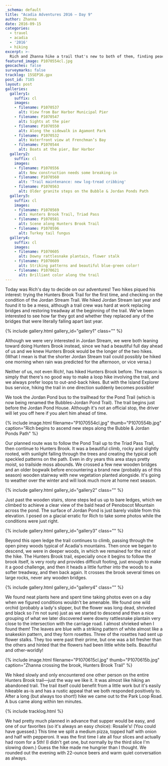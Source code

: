 ```yaml
---
_schema: default
title: "Acadia Adventures 2016 – Day 9"
author: Zhanna
date: 2016-09-15
categories:
  - travel
  - acadia
  - '2016'
  - hiking
excerpt: >-
  Rich and Zhanna hike a trail that's new to both of them, finding peace and solitude and some unusual vegetation in the woods.
featured_image: P1070554cl.jpg
geocaches: false
surveymarks: false
tracklog: 15SEP16.gpx
post_id: 7185
layout: post                      
galleries:
  gallery1:
    suffix: cl
    images:
    - filename: P1070537
      alt: View from Bar Harbor Municipal Pier
    - filename: P1070547
      alt: Sights at the pier
    - filename: P1070550
      alt: Along the sidewalk in Agamont Park
    - filename: P1070532
      alt: Waterfront view at Frenchman’s Bay
    - filename: P1070544
      alt: Boats at the pier, Bar Harbor
  gallery2:
    suffix: cl
    images:
    - filename: P1070556
      alt: New construction needs some breaking-in
    - filename: P1070560
      alt: 'Trail maintenance: new log-tread cribbing'
    - filename: P1070563
      alt: Older granite steps on the Bubble & Jordan Ponds Path    
  gallery3:
    suffix: cl
    images:
    - filename: P1070569
      alt: Hunters Brook Trail, Triad Pass
    - filename: P1070581
      alt: Scene along Hunters Brook Trail
    - filename: P1070596
      alt: Turkey tail fungus      
  gallery4:
    suffix: cl
    images:
    - filename: P1070605
      alt: Downy rattlesnake plantain, flower stalk
    - filename: P1070609
      alt: Striking patterns and beautiful blue-green color!    
    - filename: P1070621
      alt: Brilliant color along the trail       
---
```


Today was Rich's day to decide on our adventures! Two hikes piqued his interest: trying the Hunters Brook Trail for the first time, and checking on the condition of the Jordan Stream Trail. We hiked Jordan Stream last year and found it to be a mess, although a trail crew was hard at work replacing bridges and restoring treadway at the beginning of the trail. We've been interested to see how far they got and whether they replaced any of the bridges that were literally falling apart last year. 

{% include gallery.html gallery_id="gallery1" class="" %}

Although we were very interested in Jordan Stream, we were both leaning toward doing Hunters Brook instead, since we had a beautiful full day ahead of us and we knew Hunters Brook would be the longer of the two hikes. (What I mean is that the shorter Jordan Stream trail could possibly be hiked one morning when rain was predicted for the afternoon, or vice versa.) 

Neither of us, not even Rich!, has hiked Hunters Brook before. The reason is simply that there's no good way to make a loop hike involving the trail, and we always prefer loops to out-and-back hikes. But with the Island Explorer bus service, hiking the trail in one direction suddenly becomes possible! 

We took the Jordan Pond bus to the trailhead for the Pond Trail (which is now being renamed the Bubbles-Jordan Pond Trail). The trail begins just before the Jordan Pond House. Although it's not an official stop, the driver will let you off here if you alert him ahead of time. 

{% include image.html filename="P1070554cl.jpg" thumb="P1070554b.jpg" caption="Rich begins to ascend new steps along the Bubble & Jordan Ponds Path" %}

Our planned route was to follow the Pond Trail up to the Triad Pass Trail, then continue to Hunters Brook. It was a beautiful climb, rocky and slightly rooted, with sunlight falling through the trees and creating the typical soft speckled patterns on the path. Even in dry years this area stays pretty moist, so trailside moss abounds. We crossed a few new wooden bridges and an older bogwalk before encountering a brand new (probably as of this season) wooden stairway with new vegetation planted alongside. It's going to weather over the winter and will look much more at home next season.

{% include gallery.html gallery_id="gallery2" class="" %}

Just past the wooden stairs, stone steps led us up to bare ledges, which we climbed to achieve a clear view of the bald head of Penobscot Mountain across the pond. The surface of Jordan Pond is just barely visible from this elevation. I posed on a glacial erratic for Rich to take some photos while the conditions were just right.

{% include gallery.html gallery_id="gallery3" class="" %}

Beyond this open ledge the trail continues to climb, passing through the open piney woods typical of Acadia's mountains. Then once we began to descend, we were in deeper woods, in which we remained for the rest of the hike. The Hunters Brook trail, especially once it begins to follow the brook itself, is very rooty and provides difficult footing, just enough to make it a good challenge, and then it heads a little further into the woods to a softer treadway, and then back again. It crosses the brook several times on large rocks, never any wooden bridges. 

{% include gallery.html gallery_id="gallery4" class="" %}

We found neat plants here and spent time taking photos even on a day when we figured conditions wouldn't be amenable. We found one wild orchid (probably a lady's slipper, but the flower was long dead, shriveled and black so I'm not sure) just as we started to descend and then a nice grouping of what we later discovered were downy rattlesnake plantain very close to the intersection with the carriage road. I almost shrieked when I found them! The leaves are blue with a striking pattern of white almost like a snakeskin pattern, and they form rosettes. Three of the rosettes had sent up flower stalks. They too were past their prime, but one was a bit fresher than the others and hinted that the flowers had been little white bells. Beautiful and other-worldly!

{% include image.html filename="P1070615cl.jpg" thumb="P1070615b.jpg" caption="Zhanna crossing the brook, Hunters Brook Trail" %}

We hiked slowly and only encountered one other person on the entire Hunters Brook trail—just the way we like it. It was almost like hiking an abandoned trail. The trail itself could benefit from a little work but it's easily hikeable as-is and has a rustic appeal that we both responded positively to. After a long (but always too short!) hike we came out to the Park Loop Road. A bus came along within ten minutes.

{% include tracklog.html %}

We had pretty much planned in advance that supper would be easy, and one of our favorites (so it's always an easy choice): Rosalie's! (You could have guessed.) This time we split a medium pizza, topped half with onion and half with pepperoni. It was the first time I ate all four slices and actually had room for a 5th! (I didn't get one, but normally by the third slice I'm slowing down.) Guess the hike made me hungrier than I thought. We rounded out the evening with 22-ounce beers and warm quiet conversation as always.

